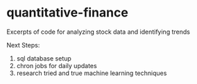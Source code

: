 # quantitative-finance
Excerpts of code for analyzing stock data and identifying trends


Next Steps:

1. sql database setup
1. chron jobs for daily updates
1. research tried and true machine learning techniques
